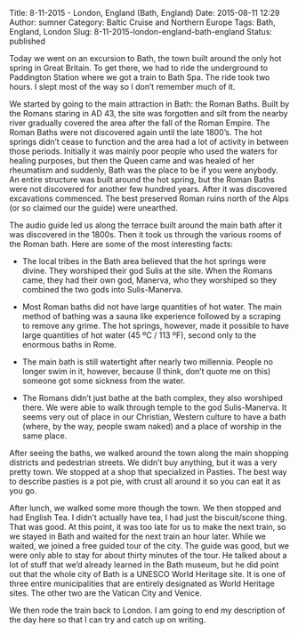 Title: 8-11-2015 - London, England (Bath, England)
Date: 2015-08-11 12:29
Author: sumner
Category: Baltic Cruise and Northern Europe
Tags: Bath, England, London
Slug: 8-11-2015-london-england-bath-england
Status: published

Today we went on an excursion to Bath, the town built around the only
hot spring in Great Britain. To get there, we had to ride the
underground to Paddington Station where we got a train to Bath Spa. The
ride took two hours. I slept most of the way so I don’t remember much of
it.

We started by going to the main attraction in Bath: the Roman Baths.
Built by the Romans staring in AD 43, the site was forgotten and silt
from the nearby river gradually covered the area after the fall of the
Roman Empire. The Roman Baths were not discovered again until the late
1800’s. The hot springs didn’t cease to function and the area had a lot
of activity in between those periods. Initially it was mainly poor
people who used the waters for healing purposes, but then the Queen came
and was healed of her rheumatism and suddenly, Bath was the place to be
if you were anybody. An entire structure was built around the hot
spring, but the Roman Baths were not discovered for another few hundred
years. After it was discovered excavations commenced. The best preserved
Roman ruins north of the Alps (or so claimed our the guide) were
unearthed.

The audio guide led us along the terrace built around the main bath
after it was discovered in the 1800s. Then it took us through the
various rooms of the Roman bath. Here are some of the most interesting
facts:

-   The local tribes in the Bath area believed that the hot springs were
    divine. They worshiped their god Sulis at the site. When the Romans
    came, they had their own god, Manerva, who they worshiped so they
    combined the two gods into Sulis-Manerva.

-   Most Roman baths did not have large quantities of hot water. The
    main method of bathing was a sauna like experience followed by a
    scraping to remove any grime. The hot springs, however, made it
    possible to have large quantities of hot water (45 ºC / 113 ºF),
    second only to the enormous baths in Rome.

-   The main bath is still watertight after nearly two millennia. People
    no longer swim in it, however, because (I think, don’t quote me on
    this) someone got some sickness from the water.

-   The Romans didn’t just bathe at the bath complex, they also
    worshiped there. We were able to walk through temple to the god
    Sulis-Manerva. It seems very out of place in our Christian, Western
    culture to have a bath (where, by the way, people swam naked) and a
    place of worship in the same place.

After seeing the baths, we walked around the town along the main
shopping districts and pedestrian streets. We didn’t buy anything, but
it was a very pretty town. We stopped at a shop that specialized in
Pasties. The best way to describe pasties is a pot pie, with crust all
around it so you can eat it as you go.

After lunch, we walked some more though the town. We then stopped and
had English Tea. I didn’t actually have tea, I had just the
biscuit/scone thing. That was good. At this point, it was too late for
us to make the next train, so we stayed in Bath and waited for the next
train an hour later. While we waited, we joined a free guided tour of
the city. The guide was good, but we were only able to stay for about
thirty minutes of the tour. He talked about a lot of stuff that we’d
already learned in the Bath museum, but he did point out that the whole
city of Bath is a UNESCO World Heritage site. It is one of three entire
municipalities that are entirely designated as World Heritage sites. The
other two are the Vatican City and Venice.

We then rode the train back to London. I am going to end my description
of the day here so that I can try and catch up on writing.
